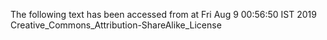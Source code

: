 The following text has been accessed from at Fri Aug 9 00:56:50 IST 2019
Creative_Commons_Attribution-ShareAlike_License
